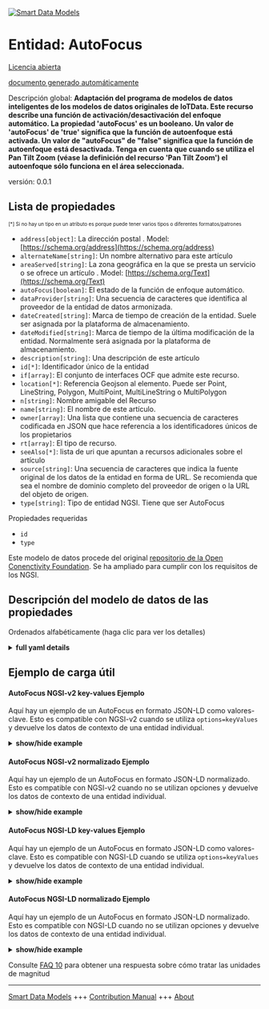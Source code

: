 <!-- 10-Header -->  
[![Smart Data Models](https://smartdatamodels.org/wp-content/uploads/2022/01/SmartDataModels_logo.png "Logo")](https://smartdatamodels.org)  
Entidad: AutoFocus  
==================<!-- /10-Header -->  
<!-- 15-License -->  
[Licencia abierta](https://github.com/smart-data-models//dataModel.OCF/blob/master/AutoFocus/LICENSE.md)  
[documento generado automáticamente](https://docs.google.com/presentation/d/e/2PACX-1vTs-Ng5dIAwkg91oTTUdt8ua7woBXhPnwavZ0FxgR8BsAI_Ek3C5q97Nd94HS8KhP-r_quD4H0fgyt3/pub?start=false&loop=false&delayms=3000#slide=id.gb715ace035_0_60)  
<!-- /15-License -->  
<!-- 20-Description -->  
Descripción global: **Adaptación del programa de modelos de datos inteligentes de los modelos de datos originales de IoTData. Este recurso describe una función de activación/desactivación del enfoque automático. La propiedad 'autoFocus' es un booleano. Un valor de 'autoFocus' de 'true' significa que la función de autoenfoque está activada. Un valor de "autoFocus" de "false" significa que la función de autoenfoque está desactivada. Tenga en cuenta que cuando se utiliza el Pan Tilt Zoom (véase la definición del recurso 'Pan Tilt Zoom') el autoenfoque sólo funciona en el área seleccionada.**  
versión: 0.0.1  
<!-- /20-Description -->  
<!-- 30-PropertiesList -->  

## Lista de propiedades  

<sup><sub>[*] Si no hay un tipo en un atributo es porque puede tener varios tipos o diferentes formatos/patrones</sub></sup>  
- `address[object]`: La dirección postal  . Model: [https://schema.org/address](https://schema.org/address)- `alternateName[string]`: Un nombre alternativo para este artículo  - `areaServed[string]`: La zona geográfica en la que se presta un servicio o se ofrece un artículo  . Model: [https://schema.org/Text](https://schema.org/Text)- `autoFocus[boolean]`: El estado de la función de enfoque automático.  - `dataProvider[string]`: Una secuencia de caracteres que identifica al proveedor de la entidad de datos armonizada.  - `dateCreated[string]`: Marca de tiempo de creación de la entidad. Suele ser asignada por la plataforma de almacenamiento.  - `dateModified[string]`: Marca de tiempo de la última modificación de la entidad. Normalmente será asignada por la plataforma de almacenamiento.  - `description[string]`: Una descripción de este artículo  - `id[*]`: Identificador único de la entidad  - `if[array]`: El conjunto de interfaces OCF que admite este recurso.  - `location[*]`: Referencia Geojson al elemento. Puede ser Point, LineString, Polygon, MultiPoint, MultiLineString o MultiPolygon  - `n[string]`: Nombre amigable del Recurso  - `name[string]`: El nombre de este artículo.  - `owner[array]`: Una lista que contiene una secuencia de caracteres codificada en JSON que hace referencia a los identificadores únicos de los propietarios  - `rt[array]`: El tipo de recurso.  - `seeAlso[*]`: lista de uri que apuntan a recursos adicionales sobre el artículo  - `source[string]`: Una secuencia de caracteres que indica la fuente original de los datos de la entidad en forma de URL. Se recomienda que sea el nombre de dominio completo del proveedor de origen o la URL del objeto de origen.  - `type[string]`: Tipo de entidad NGSI. Tiene que ser AutoFocus  <!-- /30-PropertiesList -->  
<!-- 35-RequiredProperties -->  
Propiedades requeridas  
- `id`  - `type`  <!-- /35-RequiredProperties -->  
<!-- 40-RequiredProperties -->  
Este modelo de datos procede del original [repositorio de la Open Conenctivity Foundation](https://github.com/openconnectivityfoundation/IoTDataModels). Se ha ampliado para cumplir con los requisitos de los NGSI.  
<!-- /40-RequiredProperties -->  
<!-- 50-DataModelHeader -->  
## Descripción del modelo de datos de las propiedades  
Ordenados alfabéticamente (haga clic para ver los detalles)  
<!-- /50-DataModelHeader -->  
<!-- 60-ModelYaml -->  
<details><summary><strong>full yaml details</strong></summary>    
```yaml  
AutoFocus:    
  description: 'Smart Data Models Program adaptation of the original IoTData data Models. This Resource describes an auto focus on/off feature. The Property ''autoFocus'' is a boolean. An ''autoFocus'' value of ''true'' means that the auto focus feature is on. An ''autoFocus'' value of ''false'' means that the auto focus feature is off. Note that when Pan Tilt Zoom (see ''Pan Tilt Zoom'' Resource definition) is used the autofocus works only in the selected area.'    
  properties:    
    address:    
      description: 'The mailing address'    
      properties:    
        addressCountry:    
          description: 'Property. The country. For example, Spain. Model:''https://schema.org/addressCountry'''    
          type: string    
        addressLocality:    
          description: 'Property. The locality in which the street address is, and which is in the region. Model:''https://schema.org/addressLocality'''    
          type: string    
        addressRegion:    
          description: 'Property. The region in which the locality is, and which is in the country. Model:''https://schema.org/addressRegion'''    
          type: string    
        postOfficeBoxNumber:    
          description: 'Property. The post office box number for PO box addresses. For example, 03578. Model:''https://schema.org/postOfficeBoxNumber'''    
          type: string    
        postalCode:    
          description: 'Property. The postal code. For example, 24004. Model:''https://schema.org/https://schema.org/postalCode'''    
          type: string    
        streetAddress:    
          description: 'Property. The street address. Model:''https://schema.org/streetAddress'''    
          type: string    
      type: object    
      x-ngsi:    
        model: https://schema.org/address    
        type: Property    
    alternateName:    
      description: 'An alternative name for this item'    
      type: string    
      x-ngsi:    
        type: Property    
    areaServed:    
      description: 'The geographic area where a service or offered item is provided'    
      type: string    
      x-ngsi:    
        model: https://schema.org/Text    
        type: Property    
    autoFocus:    
      description: 'The status of the Auto Focus feature.'    
      type: boolean    
      x-ngsi:    
        type: Property    
    dataProvider:    
      description: 'A sequence of characters identifying the provider of the harmonised data entity.'    
      type: string    
      x-ngsi:    
        type: Property    
    dateCreated:    
      description: 'Entity creation timestamp. This will usually be allocated by the storage platform.'    
      format: date-time    
      type: string    
      x-ngsi:    
        type: Property    
    dateModified:    
      description: 'Timestamp of the last modification of the entity. This will usually be allocated by the storage platform.'    
      format: date-time    
      type: string    
      x-ngsi:    
        type: Property    
    description:    
      description: 'A description of this item'    
      type: string    
      x-ngsi:    
        type: Property    
    id:    
      anyOf: &autofocus_-_properties_-_owner_-_items_-_anyof    
        - description: 'Property. Identifier format of any NGSI entity'    
          maxLength: 256    
          minLength: 1    
          pattern: ^[\w\-\.\{\}\$\+\*\[\]`|~^@!,:\\]+$    
          type: string    
        - description: 'Property. Identifier format of any NGSI entity'    
          format: uri    
          type: string    
      description: 'Unique identifier of the entity'    
      x-ngsi:    
        type: Property    
    if:    
      description: 'The OCF Interface set supported by this Resource.'    
      items:    
        enum:    
          - oic.if.a    
          - oic.if.baseline    
        type: string    
      minItems: 2    
      readOnly: true    
      type: array    
      uniqueItems: true    
      x-ngsi:    
        type: Property    
    location:    
      description: 'Geojson reference to the item. It can be Point, LineString, Polygon, MultiPoint, MultiLineString or MultiPolygon'    
      oneOf:    
        - description: 'GeoProperty. Geojson reference to the item. Point'    
          properties:    
            bbox:    
              items:    
                type: number    
              minItems: 4    
              type: array    
            coordinates:    
              items:    
                type: number    
              minItems: 2    
              type: array    
            type:    
              enum:    
                - Point    
              type: string    
          required:    
            - type    
            - coordinates    
          title: 'GeoJSON Point'    
          type: object    
        - description: 'GeoProperty. Geojson reference to the item. LineString'    
          properties:    
            bbox:    
              items:    
                type: number    
              minItems: 4    
              type: array    
            coordinates:    
              items:    
                items:    
                  type: number    
                minItems: 2    
                type: array    
              minItems: 2    
              type: array    
            type:    
              enum:    
                - LineString    
              type: string    
          required:    
            - type    
            - coordinates    
          title: 'GeoJSON LineString'    
          type: object    
        - description: 'GeoProperty. Geojson reference to the item. Polygon'    
          properties:    
            bbox:    
              items:    
                type: number    
              minItems: 4    
              type: array    
            coordinates:    
              items:    
                items:    
                  items:    
                    type: number    
                  minItems: 2    
                  type: array    
                minItems: 4    
                type: array    
              type: array    
            type:    
              enum:    
                - Polygon    
              type: string    
          required:    
            - type    
            - coordinates    
          title: 'GeoJSON Polygon'    
          type: object    
        - description: 'GeoProperty. Geojson reference to the item. MultiPoint'    
          properties:    
            bbox:    
              items:    
                type: number    
              minItems: 4    
              type: array    
            coordinates:    
              items:    
                items:    
                  type: number    
                minItems: 2    
                type: array    
              type: array    
            type:    
              enum:    
                - MultiPoint    
              type: string    
          required:    
            - type    
            - coordinates    
          title: 'GeoJSON MultiPoint'    
          type: object    
        - description: 'GeoProperty. Geojson reference to the item. MultiLineString'    
          properties:    
            bbox:    
              items:    
                type: number    
              minItems: 4    
              type: array    
            coordinates:    
              items:    
                items:    
                  items:    
                    type: number    
                  minItems: 2    
                  type: array    
                minItems: 2    
                type: array    
              type: array    
            type:    
              enum:    
                - MultiLineString    
              type: string    
          required:    
            - type    
            - coordinates    
          title: 'GeoJSON MultiLineString'    
          type: object    
        - description: 'GeoProperty. Geojson reference to the item. MultiLineString'    
          properties:    
            bbox:    
              items:    
                type: number    
              minItems: 4    
              type: array    
            coordinates:    
              items:    
                items:    
                  items:    
                    items:    
                      type: number    
                    minItems: 2    
                    type: array    
                  minItems: 4    
                  type: array    
                type: array    
              type: array    
            type:    
              enum:    
                - MultiPolygon    
              type: string    
          required:    
            - type    
            - coordinates    
          title: 'GeoJSON MultiPolygon'    
          type: object    
      x-ngsi:    
        type: GeoProperty    
    n:    
      description: 'Friendly name of the Resource'    
      maxLength: 64    
      readOnly: true    
      type: string    
      x-ngsi:    
        type: Property    
    name:    
      description: 'The name of this item.'    
      type: string    
      x-ngsi:    
        type: Property    
    owner:    
      description: 'A List containing a JSON encoded sequence of characters referencing the unique Ids of the owner(s)'    
      items:    
        anyOf: *autofocus_-_properties_-_owner_-_items_-_anyof    
        description: 'Property. Unique identifier of the entity'    
      type: array    
      x-ngsi:    
        type: Property    
    rt:    
      description: 'The Resource Type.'    
      items:    
        enum:    
          - oic.r.autofocus    
        maxLength: 64    
        type: string    
      minItems: 1    
      readOnly: true    
      type: array    
      uniqueItems: true    
      x-ngsi:    
        type: Property    
    seeAlso:    
      description: 'list of uri pointing to additional resources about the item'    
      oneOf:    
        - items:    
            format: uri    
            type: string    
          minItems: 1    
          type: array    
        - format: uri    
          type: string    
      x-ngsi:    
        type: Property    
    source:    
      description: 'A sequence of characters giving the original source of the entity data as a URL. Recommended to be the fully qualified domain name of the source provider, or the URL to the source object.'    
      type: string    
      x-ngsi:    
        type: Property    
    type:    
      description: 'NGSI entity type. It has to be AutoFocus'    
      enum:    
        - AutoFocus    
      type: string    
      x-ngsi:    
        type: Property    
  required:    
    - id    
    - type    
  type: object    
  x-derived-from: https://github.com/OpenInterConnect/IoTDataModels/blob/master/AutoFocusResURI.swagger.json    
  x-disclaimer: 'Redistribution and use in source and binary forms, with or without modification, are permitted  provided that the license conditions are met. Copyleft (c) 2021 Contributors to Smart Data Models Program'    
  x-license-url: https://github.com/smart-data-models/dataModel.OCF/blob/master/AutoFocus/LICENSE.md    
  x-model-schema: https://smart-data-models.github.io/dataModel.IoTDataModels/AutoFocus/schema.json    
  x-model-tags: OCF    
  x-version: 0.0.1    
```  
</details>    
<!-- /60-ModelYaml -->  
<!-- 70-MiddleNotes -->  
<!-- /70-MiddleNotes -->  
<!-- 80-Examples -->  
## Ejemplo de carga útil  
#### AutoFocus NGSI-v2 key-values Ejemplo  
Aquí hay un ejemplo de un AutoFocus en formato JSON-LD como valores-clave. Esto es compatible con NGSI-v2 cuando se utiliza `options=keyValues` y devuelve los datos de contexto de una entidad individual.  
<details><summary><strong>show/hide example</strong></summary>    
```json  
{  
  "id": "urn:ngsi-ld:AutoFocus:id:MDJJ:39804414",  
  "dateCreated": "2016-09-05T02:46:41Z",  
  "dateModified": "2019-09-26T17:37:19Z",  
  "source": "Forget fear common east chance want. Writer city along simply money.",  
  "name": "Ever probably seek first eight how follow Mrs. Choice western away either particular old.",  
  "alternateName": "Modern already usually leader long. Rich region third authority employee not research.",  
  "description": "Without million outside skin draw bar economic glass. Site course method speech respond.",  
  "dataProvider": "Travel view final write commercial next. Edge stop according environmental money himself. Loss simply resource return protect he.",  
  "owner": [  
    "urn:ngsi-ld:AutoFocus:items:URFP:37492409",  
    "urn:ngsi-ld:AutoFocus:items:QPKC:88758327"  
  ],  
  "seeAlso": [  
    "urn:ngsi-ld:AutoFocus:items:NHYN:18141122",  
    "urn:ngsi-ld:AutoFocus:items:KKHG:49747728"  
  ],  
  "location": {  
    "type": "Point",  
    "coordinates": [  
      35.771134,  
      133.186789  
    ]  
  },  
  "address": {  
    "streetAddress": "Franklinstrasse 13",  
    "addressLocality": "Berlin",  
    "addressRegion": "Berlin",  
    "addressCountry": "Germany",  
    "postalCode": "10587",  
    "postOfficeBoxNumber": ""  
  },  
  "areaServed": "European Union"  
}  
```  
</details>  
#### AutoFocus NGSI-v2 normalizado Ejemplo  
Aquí hay un ejemplo de un AutoFocus en formato JSON-LD normalizado. Esto es compatible con NGSI-v2 cuando no se utilizan opciones y devuelve los datos de contexto de una entidad individual.  
<details><summary><strong>show/hide example</strong></summary>    
```json  
{  
  "id": "urn:ngsi-ld:AutoFocus:id:ENIM:82565304",  
  "dateCreated": {  
    "type": "Date-Time",  
    "value": "2000-10-08T18:08:37Z"  
  },  
  "dateModified": {  
    "type":  "DateTime",  
      "@value": "1982-01-28T03:38:13Z"  
  },  
  "source": {  
    "type": "Text",  
    "value": "Up animal heavy girl. Which citizen life see ground show."  
  },  
  "name": {  
    "type": "Text",  
    "value": "Fly knowledge guess. Respond open unit approach. Give likely fight she film usually forget."  
  },  
  "alternateName": {  
    "type": "Text",  
    "value": "Group than life public popular. Simply feel travel leave baby ok five author."  
  },  
  "description": {  
    "type": "Text",  
    "value": "Will board eight stuff hundred run. Nature Mrs speech suggest foot these."  
  },  
  "dataProvider": {  
    "type": "Text",  
    "value": "Machine level blue third parent today continue allow. Little car edge plant live radio. Still claim like degree force."  
  },  
  "owner": {  
    "type": "array",  
    "value": [  
      "urn:ngsi-ld:AutoFocus:items:FVVV:45930843",  
      "urn:ngsi-ld:AutoFocus:items:IXPP:46777984"  
    ]  
  },  
  "seeAlso": {  
    "type": "array",  
    "value": [  
      "urn:ngsi-ld:AutoFocus:items:LJSM:63192540"  
    ]  
  },  
  "location": {  
    "type": "geo:json",  
    "value": {  
      "type": "Point",  
      "coordinates": [  
        35.0296575,  
        49.48666  
      ]  
    }  
  },  
  "address": {  
    "type": "StructuredValue",  
    "value": {  
      "streetAddress": "Strong detail guess manage possible eye.",  
      "addressLocality": "Whose one involve simple thing star. Good ask it middle apply.",  
      "addressRegion": "Building old scientist ball front agency hot. Provide article special.",  
      "addressCountry": "Fact tonight professor minute sort professional significant. Me degree treatment young kitchen ball speak.",  
      "postalCode": "Note level upon only usually administration. Open attack or watch base.",  
      "postOfficeBoxNumber": "Class sound contain. Key appear skin half. Phone floor I enjoy rock suggest success travel."  
    }  
  },  
  "areaServed": {  
    "type": "Text",  
    "value": "Material national good good join particularly bill. Crime once entire. Political imagine source."  
  }  
}  
```  
</details>  
#### AutoFocus NGSI-LD key-values Ejemplo  
Aquí hay un ejemplo de un AutoFocus en formato JSON-LD como valores-clave. Esto es compatible con NGSI-LD cuando se utiliza `options=keyValues` y devuelve los datos de contexto de una entidad individual.  
<details><summary><strong>show/hide example</strong></summary>    
```json  
{  
    "id": "urn:ngsi-ld:AutoFocus:id:MDJJ:39804414",  
    "dateCreated": "2016-09-05T02:46:41Z",  
    "dateModified": "2019-09-26T17:37:19Z",  
    "source": "Forget fear common east chance want. Writer city along simply money.",  
    "name": "Ever probably seek first eight how follow Mrs. Choice western away either particular old.",  
    "alternateName": "Modern already usually leader long. Rich region third authority employee not research.",  
    "description": "Without million outside skin draw bar economic glass. Site course method speech respond.",  
    "dataProvider": "Travel view final write commercial next. Edge stop according environmental money himself. Loss simply resource return protect he.",  
    "owner": [  
        "urn:ngsi-ld:AutoFocus:items:URFP:37492409",  
        "urn:ngsi-ld:AutoFocus:items:QPKC:88758327"  
    ],  
    "seeAlso": [  
        "urn:ngsi-ld:AutoFocus:items:NHYN:18141122",  
        "urn:ngsi-ld:AutoFocus:items:KKHG:49747728"  
    ],  
    "location": {  
        "type": "Point",  
        "coordinates": [  
            35.771134,  
            133.186789  
        ]  
    },  
    "address": {  
        "streetAddress": "Franklinstrasse 13",  
        "addressLocality": "Berlin",  
        "addressRegion": "Berlin",  
        "addressCountry": "Germany",  
        "postalCode": "10587",  
        "postOfficeBoxNumber": ""  
    },  
    "areaServed": "European Union",  
    "@context": [  
        "https://smartdatamodels.org/context.jsonld",  
        "https://raw.githubusercontent.com/smart-data-models/dataModel.OCF/master/context.jsonld"  
    ]  
}  
```  
</details>  
#### AutoFocus NGSI-LD normalizado Ejemplo  
Aquí hay un ejemplo de un AutoFocus en formato JSON-LD normalizado. Esto es compatible con NGSI-LD cuando no se utilizan opciones y devuelve los datos de contexto de una entidad individual.  
<details><summary><strong>show/hide example</strong></summary>    
```json  
{  
    "id": "urn:ngsi-ld:AutoFocus:id:ENIM:82565304",  
    "dateCreated": {  
        "type": "Property",  
        "value": {  
            "@type": "DateTime",  
            "@value": "2000-10-08T18:08:37Z"  
        }  
    },  
    "dateModified": {  
        "type": "Property",  
        "value": {  
            "@type": "DateTime",  
            "@value": "1982-01-28T03:38:13Z"  
        }  
    },  
    "source": {  
        "type": "Property",  
        "value": "Up animal heavy girl. Which citizen life see ground show."  
    },  
    "name": {  
        "type": "Property",  
        "value": "Fly knowledge guess. Respond open unit approach. Give likely fight she film usually forget."  
    },  
    "alternateName": {  
        "type": "Property",  
        "value": "Group than life public popular. Simply feel travel leave baby ok five author."  
    },  
    "description": {  
        "type": "Property",  
        "value": "Will board eight stuff hundred run. Nature Mrs speech suggest foot these."  
    },  
    "dataProvider": {  
        "type": "Property",  
        "value": "Machine level blue third parent today continue allow. Little car edge plant live radio. Still claim like degree force."  
    },  
    "owner": {  
        "type": "Property",  
        "value": [  
            "urn:ngsi-ld:AutoFocus:items:FVVV:45930843",  
            "urn:ngsi-ld:AutoFocus:items:IXPP:46777984"  
        ]  
    },  
    "seeAlso": {  
        "type": "Property",  
        "value": [  
            "urn:ngsi-ld:AutoFocus:items:LJSM:63192540"  
        ]  
    },  
    "location": {  
        "type": "Property",  
        "value": {  
            "type": "Point",  
            "coordinates": [  
                35.0296575,  
                49.48666  
            ]  
        }  
    },  
    "address": {  
        "type": "Property",  
        "value": {  
            "streetAddress": "Strong detail guess manage possible eye.",  
            "addressLocality": "Whose one involve simple thing star. Good ask it middle apply.",  
            "addressRegion": "Building old scientist ball front agency hot. Provide article special.",  
            "addressCountry": "Fact tonight professor minute sort professional significant. Me degree treatment young kitchen ball speak.",  
            "postalCode": "Note level upon only usually administration. Open attack or watch base.",  
            "postOfficeBoxNumber": "Class sound contain. Key appear skin half. Phone floor I enjoy rock suggest success travel."  
        }  
    },  
    "areaServed": {  
        "type": "Property",  
        "value": "Material national good good join particularly bill. Crime once entire. Political imagine source."  
    },  
    "@context": [  
        "https://smartdatamodels.org/context.jsonld",  
        "https://raw.githubusercontent.com/smart-data-models/dataModel.OCF/master/context.jsonld"  
    ]  
}  
```  
</details><!-- /80-Examples -->  
<!-- 90-FooterNotes -->  
<!-- /90-FooterNotes -->  
<!-- 95-Units -->  
Consulte [FAQ 10](https://smartdatamodels.org/index.php/faqs/) para obtener una respuesta sobre cómo tratar las unidades de magnitud  
<!-- /95-Units -->  
<!-- 97-LastFooter -->  
---  
[Smart Data Models](https://smartdatamodels.org) +++ [Contribution Manual](https://bit.ly/contribution_manual) +++ [About](https://bit.ly/Introduction_SDM)<!-- /97-LastFooter -->  
